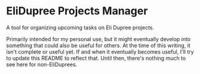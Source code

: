 # EliDupree Projects Manager

A tool for organizing upcoming tasks on Eli Dupree projects.

Primarily intended for my personal use, but it might eventually develop into something that could also be useful for others. At the time of this writing, it isn't complete or useful yet. If and when it eventually becomes useful, I'll try to update this README to reflect that. Until then, there's nothing much to see here for non-EliDuprees.
